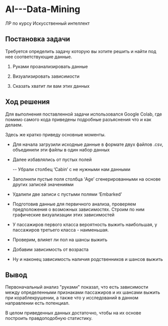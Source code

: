 # AI---Data-Mining
ЛР по курсу Искусственный интеллект


## Постановка задачи

Требуется определить задачу которую вы хотите решить и найти под нее соответствующие данные. 

1. Руками проанализировать данные

2. Визуализировать зависимости

3. Сказать хватит ли вам этих данных

## Ход решения

Для выполнения поставленной задачи использовался Google Colab, где помимо самого кода приведены подробные разъяснения что и как делаем.

Здесь же кратко приведу основные моменты.

- Для начала загрузили исходные данные в формате двух файлов .csv, объединили эти файлы в один набор данных

- Далее избавлялись от пустых полей

  -- Убрали столбец ‘Cabin’ с не нужными нам данными

- Заполнили пустые поля столбца ‘Age’ сгенерированными на основе других записей значениями 

- Удалили две записи с пустыми полями ‘Embarked’

- Подготовив данные для первичного анализа, проверяем предположения о возможных зависимостях. Строим по ним графические визуализации этих зависимостей

- У пассажиров первого класса вероятность выжить наибольшая, у пассажиров третьего класса - наименьшая.

- Проверим, влияет ли пол на шансы выжить
- Добавим зависимость от возраста
- Ну и наконец зависимость наличия родственников и шансов выжить

## Вывод

Первоначальный анализ "руками" показал, что есть зависимости между определенными признаками пассажиров и их шансами выжить при кораблекрушении, а также что у исследований в данном направлении есть потенциал.

В целом приведенных данных достаточно, чтобы на их основе построить правдоподобную статистику.

